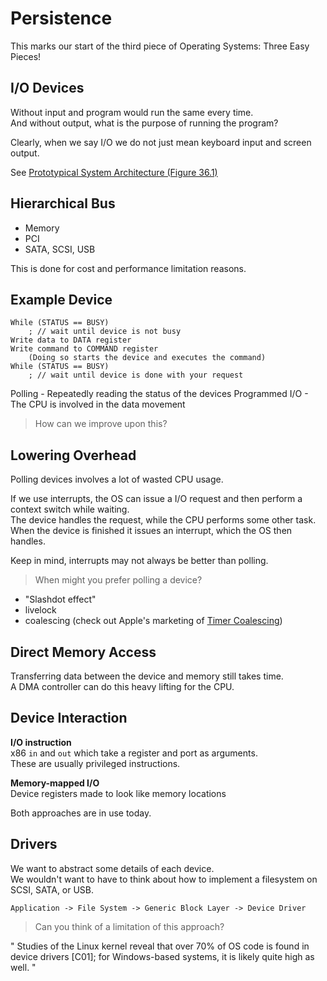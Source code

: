 Persistence
===========

This marks our start of the third piece of Operating Systems: Three Easy Pieces!  


I/O Devices
-----------

Without input and program would run the same every time.  
And without output, what is the purpose of running the program?

Clearly, when we say I/O we do not just mean keyboard input and screen output.

See [Prototypical System Architecture (Figure 36.1)](http://pages.cs.wisc.edu/~remzi/OSTEP/file-devices.pdf#page=2)


Hierarchical Bus
----------------

- Memory
- PCI
- SATA, SCSI, USB

This is done for cost and performance limitation reasons.  


Example Device
--------------

```
While (STATUS == BUSY)
    ; // wait until device is not busy
Write data to DATA register
Write command to COMMAND register
    (Doing so starts the device and executes the command)
While (STATUS == BUSY)
    ; // wait until device is done with your request
```

Polling - Repeatedly reading the status of the devices
Programmed I/O - The CPU is involved in the data movement

> How can we improve upon this?


Lowering Overhead
-----------------

Polling devices involves a lot of wasted CPU usage.

If we use interrupts, the OS can issue a I/O request and then perform a context switch while waiting.  
The device handles the request, while the CPU performs some other task.  
When the device is finished it issues an interrupt, which the OS then handles.

Keep in mind, interrupts may not always be better than polling.

> When might you prefer polling a device?

- "Slashdot effect"  
- livelock
- coalescing (check out Apple's marketing of [Timer Coalescing](https://www.apple.com/osx/advanced-technologies/))


Direct Memory Access
--------------------

Transferring data between the device and memory still takes time.  
A DMA controller can do this heavy lifting for the CPU.


Device Interaction
------------------

__I/O instruction__  
x86 `in` and `out` which take a register and port as arguments.  
These are usually privileged instructions.  

__Memory-mapped I/O__  
Device registers made to look like memory locations

Both approaches are in use today.


Drivers
-------

We want to abstract some details of each device.  
We wouldn't want to have to think about how to implement a filesystem on SCSI, SATA, or USB.  

```
Application -> File System -> Generic Block Layer -> Device Driver
```

> Can you think of a limitation of this approach?

" Studies of the Linux kernel reveal that over 70% of OS code is found in device drivers [C01]; 
for Windows-based systems, it is likely quite high as well. "

